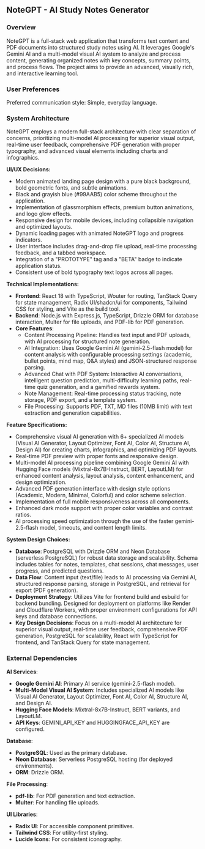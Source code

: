 ## NoteGPT - AI Study Notes Generator

### Overview
NoteGPT is a full-stack web application that transforms text content and PDF documents into structured study notes using AI. It leverages Google's Gemini AI and a multi-model visual AI system to analyze and process content, generating organized notes with key concepts, summary points, and process flows. The project aims to provide an advanced, visually rich, and interactive learning tool.

### User Preferences
Preferred communication style: Simple, everyday language.

### System Architecture
NoteGPT employs a modern full-stack architecture with clear separation of concerns, prioritizing multi-model AI processing for superior visual output, real-time user feedback, comprehensive PDF generation with proper typography, and advanced visual elements including charts and infographics.

**UI/UX Decisions:**
- Modern animated landing page design with a pure black background, bold geometric fonts, and subtle animations.
- Black and grayish blue (#99AAB5) color scheme throughout the application.
- Implementation of glassmorphism effects, premium button animations, and logo glow effects.
- Responsive design for mobile devices, including collapsible navigation and optimized layouts.
- Dynamic loading pages with animated NoteGPT logo and progress indicators.
- User interface includes drag-and-drop file upload, real-time processing feedback, and a tabbed workspace.
- Integration of a "PROTOTYPE" tag and a "BETA" badge to indicate application status.
- Consistent use of bold typography text logos across all pages.

**Technical Implementations:**
- **Frontend**: React 18 with TypeScript, Wouter for routing, TanStack Query for state management, Radix UI/shadcn/ui for components, Tailwind CSS for styling, and Vite as the build tool.
- **Backend**: Node.js with Express.js, TypeScript, Drizzle ORM for database interaction, Multer for file uploads, and PDF-lib for PDF generation.
- **Core Features**:
    - Content Processing Pipeline: Handles text input and PDF uploads, with AI processing for structured note generation.
    - AI Integration: Uses Google Gemini AI (gemini-2.5-flash model) for content analysis with configurable processing settings (academic, bullet points, mind map, Q&A styles) and JSON-structured response parsing.
    - Advanced Chat with PDF System: Interactive AI conversations, intelligent question prediction, multi-difficulty learning paths, real-time quiz generation, and a gamified rewards system.
    - Note Management: Real-time processing status tracking, note storage, PDF export, and a template system.
    - File Processing: Supports PDF, TXT, MD files (10MB limit) with text extraction and generation capabilities.

**Feature Specifications:**
- Comprehensive visual AI generation with 6+ specialized AI models (Visual AI Generator, Layout Optimizer, Font AI, Color AI, Structure AI, Design AI) for creating charts, infographics, and optimizing PDF layouts.
- Real-time PDF preview with proper fonts and responsive design.
- Multi-model AI processing pipeline combining Google Gemini AI with Hugging Face models (Mixtral-8x7B-Instruct, BERT, LayoutLM) for enhanced content analysis, layout analysis, content enhancement, and design optimization.
- Advanced PDF generation interface with design style options (Academic, Modern, Minimal, Colorful) and color scheme selection.
- Implementation of full mobile responsiveness across all components.
- Enhanced dark mode support with proper color variables and contrast ratios.
- AI processing speed optimization through the use of the faster gemini-2.5-flash model, timeouts, and content length limits.

**System Design Choices:**
- **Database**: PostgreSQL with Drizzle ORM and Neon Database (serverless PostgreSQL) for robust data storage and scalability. Schema includes tables for notes, templates, chat sessions, chat messages, user progress, and predicted questions.
- **Data Flow**: Content input (text/file) leads to AI processing via Gemini AI, structured response parsing, storage in PostgreSQL, and retrieval for export (PDF generation).
- **Deployment Strategy**: Utilizes Vite for frontend build and esbuild for backend bundling. Designed for deployment on platforms like Render and Cloudflare Workers, with proper environment configurations for API keys and database connections.
- **Key Design Decisions**: Focus on a multi-model AI architecture for superior visual output, real-time user feedback, comprehensive PDF generation, PostgreSQL for scalability, React with TypeScript for frontend, and TanStack Query for state management.

### External Dependencies
**AI Services**:
- **Google Gemini AI**: Primary AI service (gemini-2.5-flash model).
- **Multi-Model Visual AI System**: Includes specialized AI models like Visual AI Generator, Layout Optimizer, Font AI, Color AI, Structure AI, and Design AI.
- **Hugging Face Models**: Mixtral-8x7B-Instruct, BERT variants, and LayoutLM.
- **API Keys**: GEMINI_API_KEY and HUGGINGFACE_API_KEY are configured.

**Database**:
- **PostgreSQL**: Used as the primary database.
- **Neon Database**: Serverless PostgreSQL hosting (for deployed environments).
- **ORM**: Drizzle ORM.

**File Processing**:
- **pdf-lib**: For PDF generation and text extraction.
- **Multer**: For handling file uploads.

**UI Libraries**:
- **Radix UI**: For accessible component primitives.
- **Tailwind CSS**: For utility-first styling.
- **Lucide Icons**: For consistent iconography.